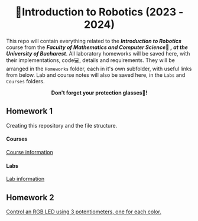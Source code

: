 <div align="center">
  <h1>🔌Introduction to Robotics (2023 - 2024)</h1>
</div>

This repo will contain everything related to the ***Introduction to Robotics*** course from the ***Faculty of Mathematics and Computer Science***🏫 ***, at the University of Bucharest***.
All laboratory homeworks will be saved here, with their implementations, code💻, details and requirements. 
They will be arranged in the `Homeworks` folder, each in it's own subfolder, with useful links from below.
Lab and course notes will also be saved here, in the `Labs` and `Courses` folders.

<div align="center"> 
  <b>Don't forget your protection glasses🥽!</b>
</div>

## Homework 1

Creating this repository and the file structure.

#### Courses
[Course information](Courses/CourseDetails.md)

#### Labs
[Lab information](Labs/Labs.md)

## Homework 2

[Control an RGB LED using 3 potentiometers, one for each color.](Homeworks/Homework2/Homework2.md)

